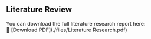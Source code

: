 ## Literature Review

You can download the full literature research report here:  
📄 [Download PDF](./files/Literature Research.pdf)